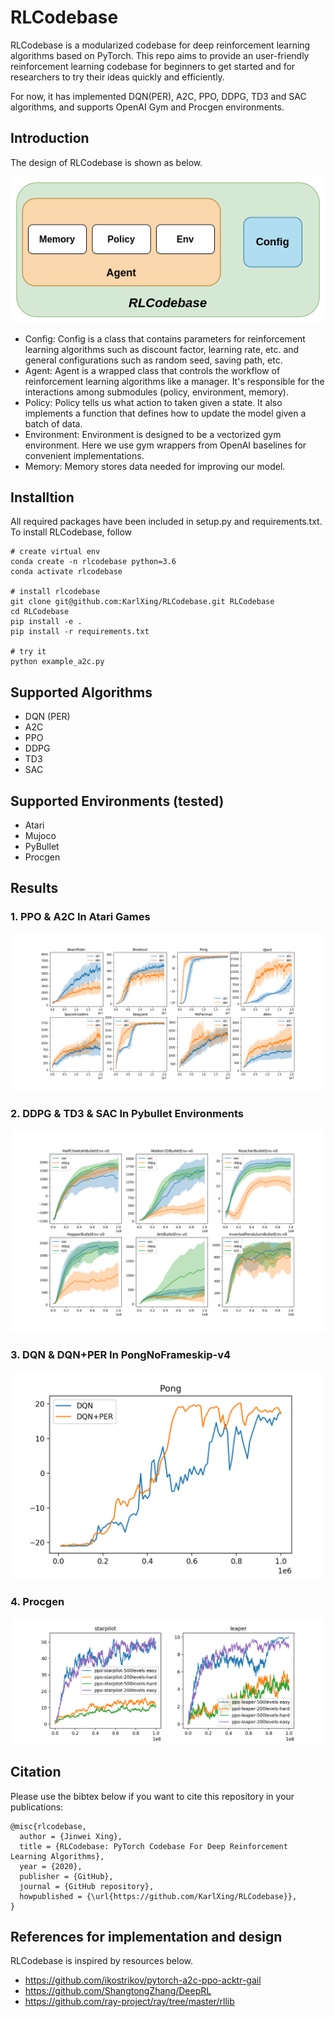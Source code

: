 # RLCodebase
RLCodebase is a modularized codebase for deep reinforcement learning algorithms based on PyTorch. This repo aims to provide an user-friendly reinforcement learning codebase for beginners to get started and for researchers to try their ideas quickly and efficiently. 

For now, it has implemented DQN(PER), A2C, PPO, DDPG, TD3 and SAC algorithms, and supports OpenAI Gym and Procgen environments.

## Introduction
The design of RLCodebase is shown as below. 


![RLCodebase](imgs/RLCodebase.png)
* Config: Config is a class that contains parameters for reinforcement learning algorithms such as discount factor, learning rate, etc. and general configurations such as random seed, saving path, etc.
* Agent: Agent is a wrapped class that controls the workflow of reinforcement learning algorithms like a manager. It's responsible for the interactions among submodules (policy, environment, memory). 
* Policy: Policy tells us what action to taken given a state. It also implements a function that defines how to update the model given a batch of data.
* Environment: Environment is designed to be a vectorized gym environment. Here we use gym wrappers from OpenAI baselines for convenient implementations. 
* Memory: Memory stores data needed for improving our model.

## Installtion
All required packages have been included in setup.py and requirements.txt. To install RLCodebase, follow
````
# create virtual env
conda create -n rlcodebase python=3.6
conda activate rlcodebase

# install rlcodebase
git clone git@github.com:KarlXing/RLCodebase.git RLCodebase
cd RLCodebase
pip install -e .
pip install -r requirements.txt

# try it
python example_a2c.py
````

## Supported Algorithms
* DQN (PER)
* A2C
* PPO
* DDPG
* TD3
* SAC

## Supported Environments (tested)
* Atari 
* Mujoco
* PyBullet
* Procgen

## Results
### 1. PPO & A2C In Atari Games
<img src="https://github.com/KarlXing/RLCodebase/blob/master/imgs/A2C&PPO.png">

### 2. DDPG & TD3 & SAC In Pybullet Environments
<img src="https://github.com/KarlXing/RLCodebase/blob/master/imgs/DDPG&TD3&SAC.png">

### 3. DQN & DQN+PER In PongNoFrameskip-v4
<img src="https://github.com/KarlXing/RLCodebase/blob/master/imgs/DQN&DQN+PER.png" width="500" class="center">  

### 4. Procgen
<img src="https://github.com/KarlXing/RLCodebase/blob/master/imgs/procgen.png">  


## Citation
Please use the bibtex below if you want to cite this repository in your publications:
````
@misc{rlcodebase,
  author = {Jinwei Xing},
  title = {RLCodebase: PyTorch Codebase For Deep Reinforcement Learning Algorithms},
  year = {2020},
  publisher = {GitHub},
  journal = {GitHub repository},
  howpublished = {\url{https://github.com/KarlXing/RLCodebase}},
}
````


## References for implementation and design
RLCodebase is inspired by resources below.
* https://github.com/ikostrikov/pytorch-a2c-ppo-acktr-gail
* https://github.com/ShangtongZhang/DeepRL
* https://github.com/ray-project/ray/tree/master/rllib

